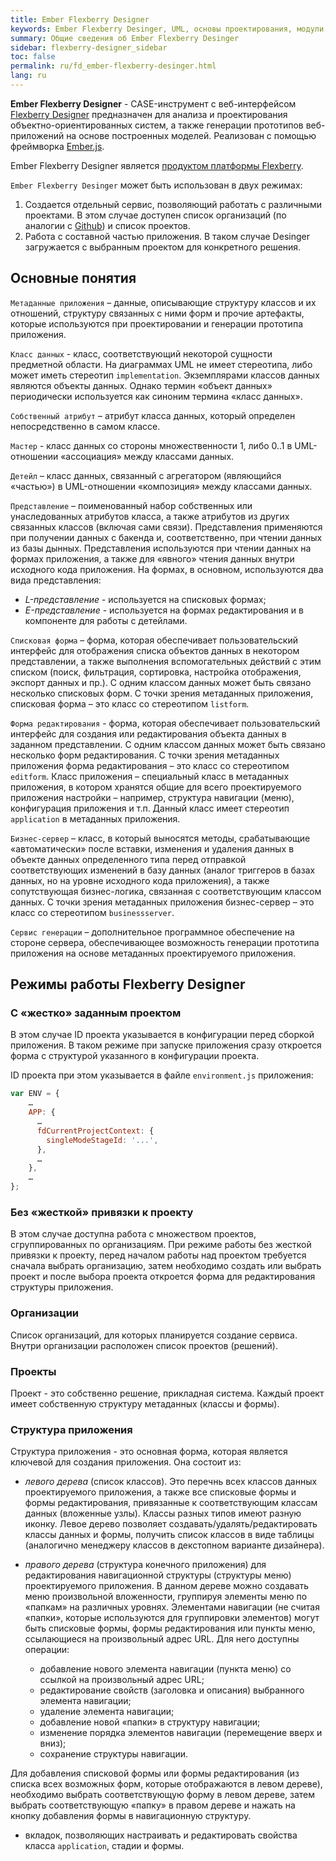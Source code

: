 ```yaml
---
title: Ember Flexberry Designer
keywords: Ember Flexberry Desinger, UML, основы проектирования, модули, настройка
summary: Общие сведения об Ember Flexberry Desinger
sidebar: flexberry-designer_sidebar
toc: false
permalink: ru/fd_ember-flexberry-desinger.html
lang: ru
---
```


**Ember Flexberry Designer** - CASE-инструмент с веб-интерфейсом [Flexberry Designer](fd_landing_page.html) предназначен для анализа и проектирования объектно-ориентированных систем, а также генерации прототипов веб-приложений на основе построенных моделей. Реализован с помощью фреймворка [Ember.js](https://ru.wikipedia.org/wiki/Ember.js).

Ember Flexberry Designer является [продуктом платформы Flexberry](fp_landing_page.html).

`Ember Flexberry Desinger` может быть использован в двух режимах:

1. Создается отдельный сервис, позволяющий работать с различными проектами. В этом случае доступен список организаций (по аналогии с [Github](https://github.com)) и список проектов.
2. Работа с составной частью приложения. В таком случае Desinger загружается с выбранным проектом для конкретного решения.

## Основные понятия

`Метаданные приложения` – данные, описывающие структуру классов и их отношений, структуру связанных с ними форм и прочие артефакты, которые используются при проектировании и генерации прототипа приложения.

`Класс данных` - класс, соответствующий некоторой сущности предметной области. На диаграммах UML не имеет стереотипа, либо может иметь стереотип `implementation`. Экземплярами классов данных являются объекты данных. Однако термин «объект данных» периодически используется как синоним термина «класс данных».

`Собственный атрибут` – атрибут класса данных, который определен непосредственно в самом классе.

`Мастер` - класс данных со стороны множественности 1, либо 0..1 в UML-отношении «ассоциация» между классами данных.

`Детейл` – класс данных, связанный с агрегатором (являющийся «частью») в UML-отношении «композиция» между классами данных.

`Представление` – поименованный набор собственных или унаследованных атрибутов класса, а также атрибутов из других связанных классов (включая сами связи). Представления применяются при получении данных с бакенда и, соответственно, при чтении данных из базы дынных. Представления используются при чтении данных на формах приложения, а также для «явного» чтения данных внутри исходного кода приложения. На формах, в основном, используются два вида представления:

* _L-представление_ - используется на списковых формах;
* _E-представление_ - используется на формах редактирования и в компоненте для работы с детейлами.

`Списковая форма` – форма, которая обеспечивает пользовательский интерфейс для отображения списка объектов данных в некотором представлении, а также выполнения вспомогательных действий с этим списком (поиск, фильтрация, сортировка, настройка отображения, экспорт данных и пр.). С одним классом данных может быть связано несколько списковых форм. С точки зрения метаданных приложения, списковая форма – это класс со стереотипом `listform`.

`Форма редактирования` - форма, которая обеспечивает пользовательский интерфейс для создания или редактирования объекта данных в заданном представлении. С одним классом данных может быть связано несколько форм редактирования. С точки зрения метаданных приложения форма редактирования – это класс со стереотипом `editform`.
Класс приложения – специальный класс в метаданных приложения, в котором хранятся общие для всего проектируемого приложения настройки – например, структура навигации (меню), конфигурация приложения и т.п. Данный класс имеет стереотип `application` в метаданных приложения.

`Бизнес-сервер` – класс, в который выносятся методы, срабатывающие «автоматически» после вставки, изменения и удаления данных в объекте данных определенного типа перед отправкой соответствующих изменений в базу данных (аналог триггеров в базах данных, но на уровне исходного кода приложения), а также сопутствующая бизнес-логика, связанная с соответствующим классом данных. С точки зрения метаданных приложения бизнес-сервер – это класс со стереотипом `businessserver`.

`Сервис генерации` – дополнительное программное обеспечение на стороне сервера, обеспечивающее возможность генерации прототипа приложения на основе метаданных проектируемого приложения.

## Режимы работы Flexberry Designer

### С «жестко» заданным проектом

В этом случае ID проекта указывается в конфигурации перед сборкой приложения. В таком режиме при запуске приложения сразу откроется форма с структурой указанного в конфигурации проекта.
 
ID проекта при этом указывается в файле `environment.js` приложения:

```javascript
var ENV = {    
    …
    APP: {
      …
      fdCurrentProjectContext: {
        singleModeStageId: '...',
      },
      …
    },
    …
};
```

### Без «жесткой» привязки к проекту

В этом случае доступна работа с множеством проектов, сгруппированных по организациям. 
При режиме работы без жесткой привязки к проекту, перед началом работы над проектом требуется сначала выбрать организацию, затем необходимо создать или выбрать проект и после выбора проекта откроется форма для редактирования структуры приложения.

### Организации

Список организаций, для которых планируется создание сервиса. Внутри организации расположен список проектов (решений).

### Проекты

Проект - это собственно решение, прикладная система. Каждый проект имеет собственную структуру метаданных (классы и формы).

### Структура приложения

Структура приложения - это основная форма, которая является ключевой для создания приложения. Она состоит из:

* _левого дерева_ (список классов). Это перечнь всех классов данных проектируемого приложения, а также все списковые формы и формы редактирования, привязанные к соответствующим классам данных (вложенные узлы). Классы разных типов имеют разную иконку. Левое дерево позволяет создавать/удалять/редактировать классы данных и формы, получить список классов в виде таблицы (аналогично менеджеру классов в декстопном варианте дизайнера).
* _правого дерева_ (структура конечного приложения) для редактирования навигационной структуры (структуры меню) проектируемого приложения. В данном дереве можно создавать меню произвольной вложенности, группируя элементы меню по «папкам» на различных уровнях. Элементами навигации (не считая «папки», которые используются для группировки элементов) могут быть списковые формы, формы редактирования или пункты меню, ссылающиеся на произвольный адрес URL. Для него доступны операции:

    * добавление нового элемента навигации (пункта меню) со ссылкой на произвольный адрес URL;
    * редактирование свойств (заголовка и описания) выбранного элемента навигации;
    * удаление элемента навигации;
    * добавление новой «папки» в структуру навигации;
    * изменение порядка элементов навигации (перемещение вверх и вниз);
    * сохранение структуры навигации.

Для добавления списковой формы или формы редактирования (из списка всех возможных форм, которые отображаются в левом дереве), необходимо выбрать соответствующую форму в левом дереве, затем выбрать соответствующую «папку» в правом дереве и нажать на кнопку добавления формы в навигационную структуру.
* вкладок, позволяющих настраивать и редактировать свойства класса `application`, стадии и формы.
